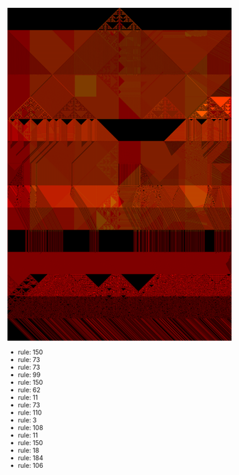 ![photo](./output.png) 
 * rule: 150
* rule: 73
* rule: 73
* rule: 99
* rule: 150
* rule: 62
* rule: 11
* rule: 73
* rule: 110
* rule: 3
* rule: 108
* rule: 11
* rule: 150
* rule: 18
* rule: 184
* rule: 106
